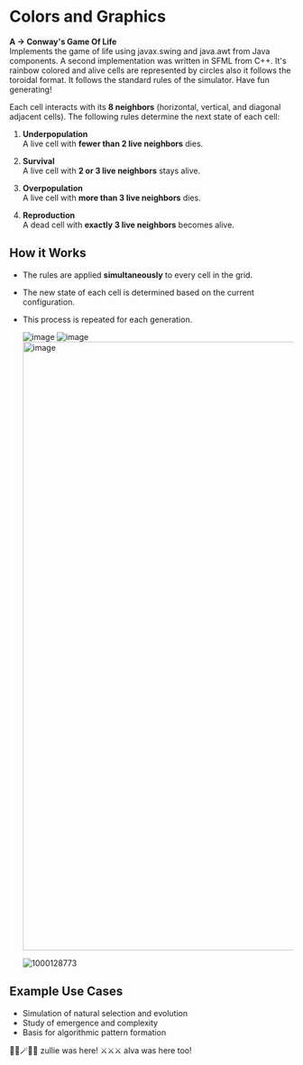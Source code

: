 # Colors and Graphics

**A -> Conway's Game Of Life**  
Implements the game of life using javax.swing and java.awt from Java components. A second implementation was written in SFML from C++. It's rainbow colored and alive cells are represented by circles also it follows the toroidal format. It follows the standard rules of the simulator. Have fun generating!


Each cell interacts with its **8 neighbors** (horizontal, vertical, and diagonal adjacent cells). The following rules determine the next state of each cell:

1. **Underpopulation**  
   A live cell with **fewer than 2 live neighbors** dies.

2. **Survival**  
   A live cell with **2 or 3 live neighbors** stays alive.

3. **Overpopulation**  
   A live cell with **more than 3 live neighbors** dies.

4. **Reproduction**  
   A dead cell with **exactly 3 live neighbors** becomes alive.

##  How it Works

- The rules are applied **simultaneously** to every cell in the grid.
- The new state of each cell is determined based on the current configuration.
- This process is repeated for each generation.

  ![image](https://github.com/user-attachments/assets/b50bafef-97af-4f96-82c2-27a7fc3b1ea3)
  ![image](https://github.com/user-attachments/assets/65e1cfaa-b8be-4738-a670-d6ca305a93b9)
  <img width="1920" height="1080" alt="image" src="https://github.com/user-attachments/assets/c5043204-de5a-4e5a-8599-4a7516a4da81" />

  ![1000128773](https://github.com/user-attachments/assets/be557b62-75b9-489e-8fe0-0f9331fee1f9)


##  Example Use Cases

- Simulation of natural selection and evolution
- Study of emergence and complexity
- Basis for algorithmic pattern formation


🧙‍♀️🪄🧙‍♀️ zullie was here!
⚔️⚔️⚔️ alva was here too!
